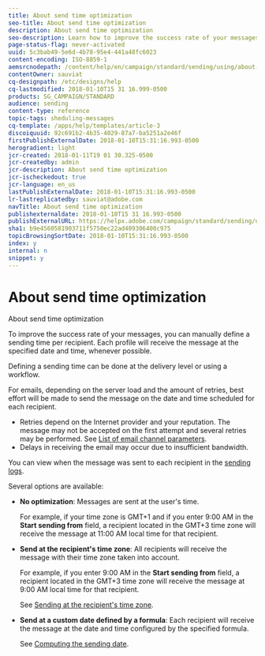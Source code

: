 ```yaml
---
title: About send time optimization
seo-title: About send time optimization
description: About send time optimization
seo-description: Learn how to improve the success rate of your messages.
page-status-flag: never-activated
uuid: 5c3bab49-5e6d-4b78-95e4-441a48fc6023
content-encoding: ISO-8859-1
aemsrcnodepath: /content/help/en/campaign/standard/sending/using/about-send-time-optimization
contentOwner: sauviat
cq-designpath: /etc/designs/help
cq-lastmodified: 2018-01-10T15 31 16.999-0500
products: SG_CAMPAIGN/STANDARD
audience: sending
content-type: reference
topic-tags: sheduling-messages
cq-template: /apps/help/templates/article-3
discoiquuid: 92c691b2-4b35-4029-87a7-ba5251a2e46f
firstPublishExternalDate: 2018-01-10T15:31:16.993-0500
herogradient: light
jcr-created: 2018-01-11T19 01 30.325-0500
jcr-createdby: admin
jcr-description: About send time optimization
jcr-ischeckedout: true
jcr-language: en_us
lastPublishExternalDate: 2018-01-10T15:31:16.993-0500
lr-lastreplicatedby: sauviat@adobe.com
navTitle: About send time optimization
publishexternaldate: 2018-01-10T15 31 16.993-0500
publishExternalURL: https://helpx.adobe.com/campaign/standard/sending/using/about-send-time-optimization.html
sha1: b9e4560581903711f5750ec22ad409306400c975
topicBrowsingSortDate: 2018-01-10T15:31:16.993-0500
index: y
internal: n
snippet: y
---
```


# About send time optimization

About send time optimization

To improve the success rate of your messages, you can manually define a sending time per recipient. Each profile will receive the message at the specified date and time, whenever possible.

Defining a sending time can be done at the delivery level or using a workflow.

For emails, depending on the server load and the amount of retries, best effort will be made to send the message on the date and time scheduled for each recipient.

* Retries depend on the Internet provider and your reputation. The message may not be accepted on the first attempt and several retries may be performed. See [List of email channel parameters](../../administration/using/configuring-email-channel.md#list-of-email-channel-parameters).
* Delays in receiving the email may occur due to insufficient bandwidth.

You can view when the message was sent to each recipient in the [sending logs](../../sending/using/monitoring-a-delivery.md#sending-logs).

Several options are available:

* **No optimization**: Messages are sent at the user's time.

  For example, if your time zone is GMT+1 and if you enter 9:00 AM in the **Start sending from** field, a recipient located in the GMT+3 time zone will receive the message at 11:00 AM local time for that recipient.

* **Send at the recipient's time zone**: All recipients will receive the message with their time zone taken into account.

  For example, if you enter 9:00 AM in the **Start sending from** field, a recipient located in the GMT+3 time zone will receive the message at 9:00 AM local time for that recipient.

  See [Sending at the recipient's time zone](../../sending/using/sending-at-the-recipient-s-time-zone.md).

* **Send at a custom date defined by a formula**: Each recipient will receive the message at the date and time configured by the specified formula.

  See [Computing the sending date](../../sending/using/computing-the-sending-date.md).


